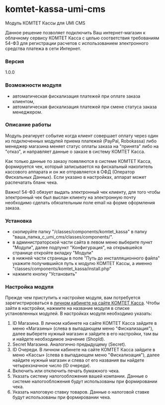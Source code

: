 # komtet-kassa-umi-cms

Модуль КОМТЕТ Кассы для UMI CMS

Данное решение позволяет подключить Ваш интернет-магазин к облачному сервису КОМТЕТ Касса с целью соответствия требованиям 54-ФЗ для регистрации расчетов с использованием электронного средства платежа в сети Интернет.

### Версия
1.0.0

### Возможности модуля
  - автоматическая фискализация платежей при оплате заказа клиентом,
  - автоматическая фискализация платежей при смене статуса заказа менеджером.

### Описание работы
Модуль реагирует событие когда клиент совершает оплату через один из подключенных модулей приема платежей (PayPal, Robokassa) либо менеджер магазина меняет статус оплаты заказа на "принята" либо на "отказ", и направляет данные о заказе в систему КОМТЕТ Касса.

Как только данные по заказу появляются в системе КОМТЕТ Касса, формируется чек, который записывается на фискальный накопитель кассового аппарата и он же отправляется в ОФД (Оператор Фискальных Данных). Если указано в настройках, аппарат может распечатать бланк чека.

Важно! 54-ФЗ обязует выдать электронный чек клиенту, для того чтобы электронный чек был выслан клиенту на электронную почту необходимо сделать обязательным поле email на форме оформления заказа.

### Установка
- скопируйте папку "/classes/components/komtet_kassa" в папку "ваша_папка_с_umi_cms/classes/components/".
- в администраторской части сайта в левом меню выберите пункт "Модули", далее подпункт "Конфигурация", на открывшейся странице откройте вкладку "Модули"
- в нижней части страницы в поле "Путь до инсталляционного файла" укажите получившийся путь к модулю КОМТЕТ Кассы, а именно "classes/components/komtet_kassa/install.php"
- нажмите кнопку "Установить"


### Настройка модуля

Прежде чем приступить к настройке модуля, вам потребуется зарегистрироваться в [личном кабинете на сайте КОМТЕТ Касса](https://kassa.komtet.ru/signup).
Чтобы зайти в настройки, нажмите на название модуля в списке установленных модулей.
В настройках модуля необходимо указать:
1. ID Магазина. В личном кабинете на сайте КОМТЕТ Касса зайдите в меню «Магазины» (слева в выпадающем меню "Фискализация"), далее выберете нужный магазин и зайдите в его настройки, там вы и найдете необходимое значение (ShopId).
2. Secret Магазина. Аналогично предыдущему (Secret).
2. ID Очереди. В личном кабинете на сайте КОМТЕТ Касса зайдите в меню «Кассы» (слева в выпадающем меню "Фискализация"), далее найдите нужный магазин и слева от его названия вы найдете четырехзначное число (ID очереди).
4. Включить или отключить печать бумажного чека.
5. Указать систему налогообложения вашей компании. Данные о системе налогообложения будут использованы при формировании чека.
6. Указать налоговую ставку товаров. Данные о налоговой ставке будут использованы при формировании чека.
